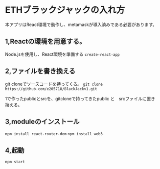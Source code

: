 # ETHブラックジャックの入れ方
本アプリはReact環境で動作し、metamaskが導入済みである必要があります。

## 1,Reactの環境を用意する。
Node.jsを使用し、React環境を準備する
`create-react-app`

## 2,ファイルを書き換える
git cloneでソースコードを持ってくる。
`git clone https://github.com/e205718/BlackJackv1.git`

1で作ったpublicとsrcを、gitcloneで持ってきたpublic と　srcファイルに置き換える。

## 3,moduleのインストール
`npm install react-router-dom`
`npm install web3`

## 4,起動
`npm start`
